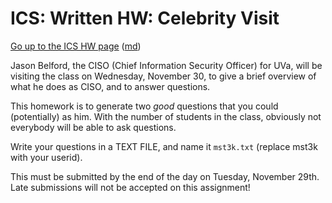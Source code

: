 ICS: Written HW: Celebrity Visit
================================

[Go up to the ICS HW page](index.html) ([md](index.md))

Jason Belford, the CISO (Chief Information Security Officer) for UVa, will be visiting the class on Wednesday, November 30, to give a brief overview of what he does as CISO, and to answer questions.

This homework is to generate two *good* questions that you could (potentially) as him.  With the number of students in the class, obviously not everybody will be able to ask questions.

Write your questions in a TEXT FILE, and name it `mst3k.txt` (replace mst3k with your userid).

This must be submitted by the end of the day on Tuesday, November 29th.  Late submissions will not be accepted on this assignment!
